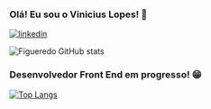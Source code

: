 ### Olá! Eu sou o Vinicius Lopes! 👋

[![linkedin](https://img.shields.io/badge/LinkedIn-0077B5?style=for-the-badge&logo=linkedin&logoColor=white)](https://www.linkedin.com/in/vinicius-lopes-45ab0117b/)

![Figueredo GitHub stats](https://github-readme-stats.vercel.app/api?username=FigueredoLp&show_icons=true&theme=dark)

### Desenvolvedor Front End em progresso! 😁
[![Top Langs](https://github-readme-stats.vercel.app/api/top-langs/?username=FigueredoLp&hide_progress=true)](https://github.com/anuraghazra/github-readme-stats)
